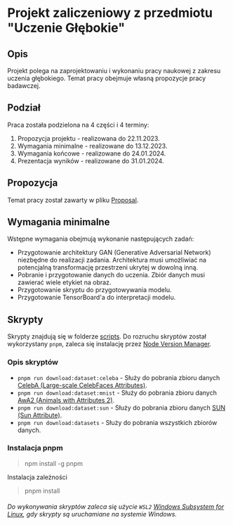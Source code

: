 # Projekt zaliczeniowy z przedmiotu "Uczenie Głębokie"

## Opis

Projekt polega na zaprojektowaniu i wykonaniu pracy naukowej z zakresu uczenia głębokiego. Temat pracy obejmuje własną propozycje pracy
badawczej.

## Podział

Praca została podzielona na 4 części i 4 terminy:

1. Propozycja projektu - realizowana do 22.11.2023.
2. Wymagania minimalne - realizowane do 13.12.2023.
3. Wymagania końcowe - realizowane do 24.01.2024.
4. Prezentacja wyników - realizowane do 31.01.2024.

## Propozycja

Temat pracy został zawarty w pliku [Proposal](proposal.pdf).

## Wymagania minimalne

Wstępne wymagania obejmują wykonanie następujących zadań:

- Przygotowanie architektury GAN (Generative Adversarial Network) niezbędne do realizacji zadania. Architektura musi umożliwiać na
  potencjalną transformację przestrzeni ukrytej w dowolną inną.
- Pobranie i przygotowanie danych do uczenia. Zbiór danych musi zawierać wiele etykiet na obraz.
- Przygotowanie skryptu do przygotowywania modelu.
- Przygotowanie TensorBoard'a do interpretacji modelu.

## Skrypty

Skrypty znajdują się w folderze [scripts](scripts).
Do rozruchu skryptów został wykorzystany `pnpm`, zaleca się instalację przez [Node Version Manager](https://github.com/nvm-sh/nvm).

### Opis skryptów

- `pnpm run download:dataset:celeba` - Służy do pobrania zbioru
  danych [CelebA (Large-scale CelebFaces Attributes)](https://mmlab.ie.cuhk.edu.hk/projects/CelebA.html).
- `pnpm run download:dataset:mnist` - Służy do pobrania zbioru danych [AwA2 (Animals with Attributes 2)](https://cvml.ista.ac.at/AwA2/).
- `pnpm run download:dataset:sun` - Służy do pobrania zbioru
  danych [SUN (Sun Attribute)](https://cs.brown.edu/~gmpatter/sunattributes.html).
- `pnpm run download:datasets` - Służy do pobrania wszystkich zbiorów danych.

### Instalacja pnpm

> npm install -g pnpm

Instalacja zależności

> pnpm install

###### Do wykonywania skryptów zaleca się użycie `WSL2` [Windows Subsystem for Linux](https://learn.microsoft.com/en-us/windows/wsl/install), gdy skrypty są uruchamiane na systemie Windows.
